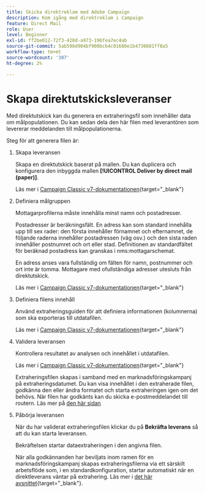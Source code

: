 ```yaml
---
title: Skicka direktreklam med Adobe Campaign
description: Kom igång med direktreklam i Campaign
feature: Direct Mail
role: User
level: Beginner
exl-id: ff2be012-72f3-428d-a973-196fea7ec4ab
source-git-commit: 5ab598d904bf900bcb4c01680e1b4730881ff8a5
workflow-type: tm+mt
source-wordcount: '387'
ht-degree: 2%

---
```


# Skapa direktutskicksleveranser

Med direktutskick kan du generera en extraheringsfil som innehåller data om målpopulationen. Du kan sedan dela den här filen med leverantören som levererar meddelanden till målpopulationerna.

Steg för att generera filen är:

1. Skapa leveransen

   Skapa en direktutskick baserat på mallen. Du kan duplicera och konfigurera den inbyggda mallen **[!UICONTROL Deliver by direct mail (paper)]**.

   Läs mer i [Campaign Classic v7-dokumentationen](https://experienceleague.adobe.com/docs/campaign-classic/using/sending-messages/sending-direct-mail/creating-a-direct-mail-delivery.html){target="_blank"}

1. Definiera målgruppen

   Mottagarprofilerna måste innehålla minst namn och postadresser.

   Postadresser är beräkningsfält. En adress kan som standard innehålla upp till sex rader: den första innehåller förnamnet och efternamnet, de följande raderna innehåller postadressen (väg osv.) och den sista raden innehåller postnumret och ort eller stad. Definitionen av standardfältet för beräknad postadress kan granskas i nms:mottagarschemat.

   En adress anses vara fullständig om fälten för namn, postnummer och ort inte är tomma. Mottagare med ofullständiga adresser utesluts från direktutskick.

   Läs mer i [Campaign Classic v7-dokumentationen](https://experienceleague.adobe.com/docs/campaign-classic/using/sending-messages/key-steps-when-creating-a-delivery/steps-defining-the-target-population.html){target="_blank"}

1. Definiera filens innehåll

   Använd extraheringsguiden för att definiera informationen (kolumnerna) som ska exporteras till utdatafilen.

   Läs mer i [Campaign Classic v7-dokumentationen](https://experienceleague.adobe.com/docs/campaign-classic/using/sending-messages/sending-direct-mail/defining-the-direct-mail-content.html){target="_blank"}

1. Validera leveransen

   Kontrollera resultatet av analysen och innehållet i utdatafilen.

   Läs mer i [Campaign Classic v7-dokumentationen](https://experienceleague.adobe.com/docs/campaign-classic/using/sending-messages/sending-direct-mail/validating.html){target="_blank"}

   Extraheringsfilen skapas i samband med en marknadsföringskampanj på extraheringsdatumet. Du kan visa innehållet i den extraherade filen, godkänna den eller ändra formatet och starta extraheringen igen om det behövs. När filen har godkänts kan du skicka e-postmeddelandet till routern. Läs mer på [den här sidan](https://experienceleague.adobe.com/docs/campaign/automation/campaign-orchestration/marketing-campaign-approval.html)

1. Påbörja leveransen

   När du har validerat extraheringsfilen klickar du på **Bekräfta leverans** så att du kan starta leveransen.

   Bekräftelsen startar dataextraheringen i den angivna filen.

   När alla godkännanden har beviljats inom ramen för en marknadsföringskampanj skapas extraheringsfilerna via ett särskilt arbetsflöde som, i en standardkonfiguration, startar automatiskt när en direktleverans väntar på extrahering. Läs mer i [det här avsnittet](https://experienceleague.adobe.com/docs/campaign/automation/campaign-orchestration/marketing-campaign-deliveries.html){target="_blank"}.
